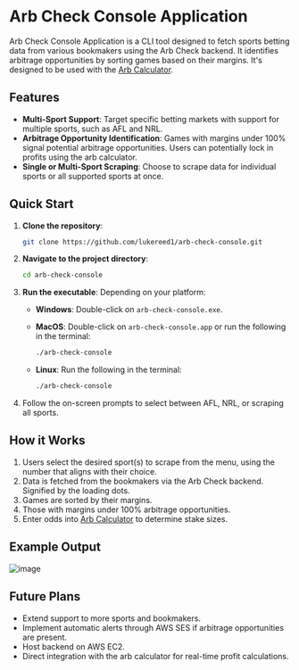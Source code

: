 # Arb Check Console Application

Arb Check Console Application is a CLI tool designed to fetch sports betting data from various bookmakers using the Arb Check backend. It identifies arbitrage opportunities by sorting games based on their margins. It's designed to be used with the [Arb Calculator](https://github.com/lukereed1/arb-calculator).

## Features

- **Multi-Sport Support**: Target specific betting markets with support for multiple sports, such as AFL and NRL.
- **Arbitrage Opportunity Identification**: Games with margins under 100% signal potential arbitrage opportunities. Users can potentially lock in profits using the arb calculator.
- **Single or Multi-Sport Scraping**: Choose to scrape data for individual sports or all supported sports at once.

## Quick Start

1. **Clone the repository**:

   ```bash
   git clone https://github.com/lukereed1/arb-check-console.git
   ```

2. **Navigate to the project directory**:

   ```bash
   cd arb-check-console
   ```

3. **Run the executable**:
   Depending on your platform:

   - **Windows**: Double-click on `arb-check-console.exe`.

   - **MacOS**: Double-click on `arb-check-console.app` or run the following in the terminal:
     ```bash
     ./arb-check-console
     ```
   - **Linux**: Run the following in the terminal:
     ```bash
     ./arb-check-console
     ```

4. Follow the on-screen prompts to select between AFL, NRL, or scraping all sports.

## How it Works

1. Users select the desired sport(s) to scrape from the menu, using the number that aligns with their choice.
2. Data is fetched from the bookmakers via the Arb Check backend. Signified by the loading dots.
3. Games are sorted by their margins.
4. Those with margins under 100% arbitrage opportunities.
5. Enter odds into [Arb Calculator](https://github.com/lukereed1/arb-calculator) to determine stake sizes.

## Example Output
![image](https://github.com/lukereed1/arb-check-console/assets/104820125/2c9e6256-0e39-4ddb-965d-2f4d06265914)

## Future Plans

- Extend support to more sports and bookmakers.
- Implement automatic alerts through AWS SES if arbitrage opportunities are present.
- Host backend on AWS EC2.
- Direct integration with the arb calculator for real-time profit calculations.
